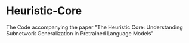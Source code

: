 # Heuristic-Core
The Code accompanying the paper "The Heuristic Core: Understanding Subnetwork Generalization in Pretrained Language Models"
